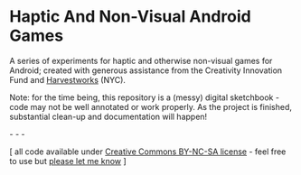 Haptic And Non-Visual Android Games
==============================

A series of experiments for haptic and otherwise non-visual games for Android; created with generous assistance from the Creativity Innovation Fund and [Harvestworks](http://www.harvestworks.org) (NYC).

Note: for the time being, this repository is a (messy) digital sketchbook - code may not be well annotated or work properly. As the project is finished, substantial clean-up and documentation will happen!

\- \- \-

\[ all code available under [Creative Commons BY-NC-SA license](http://creativecommons.org/licenses/by-nc-sa/3.0/) - feel free to use but [please let me know](http://www.jeffreythompson.org) \]
